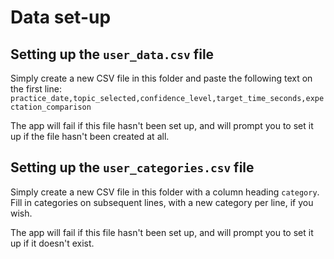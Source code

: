 # Data set-up

## Setting up the `user_data.csv` file

Simply create a new CSV file in this folder and paste the following text on the first line: 
    `practice_date,topic_selected,confidence_level,target_time_seconds,expectation_comparison`

The app will fail if this file hasn't been set up, and will prompt you to set it up if the file hasn't been created at all.

## Setting up the `user_categories.csv` file
Simply create a new CSV file in this folder with a column heading `category`. Fill in categories on subsequent lines, with a new category per line, if you wish.

The app will fail if this file hasn't been set up, and will prompt you to set it up if it doesn't exist.
